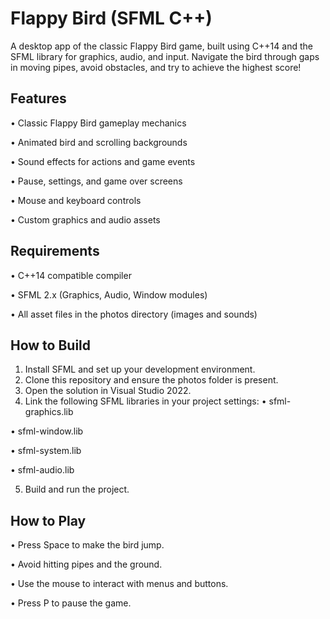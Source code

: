 
# Flappy Bird (SFML C++)

A desktop app of the classic Flappy Bird game, built using C++14 and the SFML library for graphics, audio, and input. Navigate the bird through gaps in moving pipes, avoid obstacles, and try to achieve the highest score!


## Features

•	Classic Flappy Bird gameplay mechanics

•	Animated bird and scrolling backgrounds

•	Sound effects for actions and game events

•	Pause, settings, and game over screens

•	Mouse and keyboard controls

•	Custom graphics and audio assets


## Requirements


•	C++14 compatible compiler

•	SFML 2.x (Graphics, Audio, Window modules)

•	All asset files in the photos directory (images and sounds)
## How to Build

1.	Install SFML and set up your development environment.
2.	Clone this repository and ensure the photos folder is present.
3.	Open the solution in Visual Studio 2022.
4.	Link the following SFML libraries in your project settings:
•	sfml-graphics.lib

•	sfml-window.lib

•	sfml-system.lib

•	sfml-audio.lib

5.	Build and run the project.
## How to Play


•	Press Space to make the bird jump.

•	Avoid hitting pipes and the ground.

•	Use the mouse to interact with menus and buttons.

•	Press P to pause the game.
